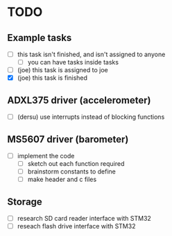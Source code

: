 # TODO

## Example tasks
- [ ] this task isn't finished, and isn't assigned to anyone
  - [ ] you can have tasks inside tasks
- [ ] (joe) this task is assigned to joe
- [x] (joe) this task is finished

## ADXL375 driver (accelerometer)
- [ ] (dersu) use interrupts instead of blocking functions

## MS5607 driver (barometer)
- [ ] implement the code
  - [ ] sketch out each function required
  - [ ] brainstorm constants to define
  - [ ] make header and c files

## Storage
- [ ] research SD card reader interface with STM32
- [ ] reseach flash drive interface with STM32
